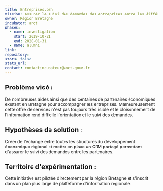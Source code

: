 ```yaml
---
title: Entreprises.bzh
mission: Assurer le suivi des demandes des entreprises entre les différents partenaires économiques régionaux
owner: Région Bretagne
incubator: anct
phases:
  - name: investigation
    start: 2019-10-21
    end: 2020-01-31
  - name: alumni
link:
repository: 
stats: false 
stats_url: 
contact: contactincubateur@anct.gouv.fr
---
```


## Problème visé :
De nombreuses aides ainsi que des centaines de partenaires économiques existent en Bretagne pour accompagner les entreprises.
Malheureusement cette offre de services n'est pas toujours très lisible et le cloisonnement de l'information rend difficile l'orientation et le suivi des demandes.

## Hypothèses de solution : 
Créer de l’échange entre toutes les structures du développement économique régional et mettre en place un CRM partagé permettant d'assurer le suivi des demandes entre les partenaires.

## Territoire d'expérimentation : 
Cette initiative est pilotée directement par la région Bretagne et s'inscrit dans un plan plus large de platfeforme d'information régionale.
